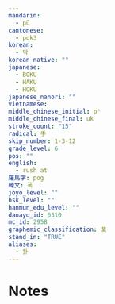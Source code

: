 ```yaml
---
mandarin:
  - pū
cantonese:
  - pok3
korean:
  - 박
korean_native: ""
japanese:
  - BOKU
  - HAKU
  - HOKU
japanese_nanori: ""
vietnamese:
middle_chinese_initial: pʰ
middle_chinese_final: uk
stroke_count: "15"
radical: 手
skip_number: 1-3-12
grade_level: 6
pos: ""
english:
  - rush at
羅馬字: pog
韓文: 폭
joyo_level: ""
hsk_level: ""
hanmun_edu_level: ""
danayo_id: 6310
mc_id: 2958
graphemic_classification: 菐
stand_in: "TRUE"
aliases:
  - 扑
---
```


# Notes
